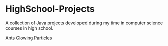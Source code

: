 # HighSchool-Projects
A collection of Java projects developed during my time in computer science courses in high school. 

[Ants](Ants/ants)
[Glowing Particles](Glowing-Particles)
